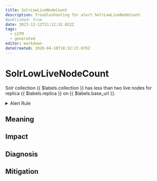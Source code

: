 ```yaml
---
title: SolrLowLiveNodeCount
description: Troubleshooting for alert SolrLowLiveNodeCount
#published: true
date: 2023-12-12T21:12:32.022Z
tags: 
  - LGTM
  - generated
editor: markdown
dateCreated: 2020-04-10T18:32:27.079Z
---
```


# SolrLowLiveNodeCount

Solr collection {{ $labels.collection }} has less than two live nodes for replica {{ $labels.replica }} on {{ $labels.base_url }}.

<details>
  <summary>Alert Rule</summary>

{{% rule "solr/solr-internal.yml" "SolrLowLiveNodeCount" %}}

{{% comment %}}

```yaml
alert: SolrLowLiveNodeCount
expr: solr_collections_live_nodes < 2
for: 0m
labels:
    severity: critical
annotations:
    summary: Solr low live node count (instance {{ $labels.instance }})
    description: |-
        Solr collection {{ $labels.collection }} has less than two live nodes for replica {{ $labels.replica }} on {{ $labels.base_url }}.
          VALUE = {{ $value }}
          LABELS = {{ $labels }}
    runbook: https://github.com/srerun/prometheus-alerts/blob/main/content/runbooks/solr-internal/SolrLowLiveNodeCount.md

```

{{% /comment %}}

</details>


## Meaning
[//]: # "Short paragraph that explains what the alert means"


## Impact
[//]: # "What could / will happen if the alert is not addressed"



## Diagnosis
[//]: # "Steps to take to identify the cause of the problem"



## Mitigation
[//]: # "The steps necessary to resolve the alert"
